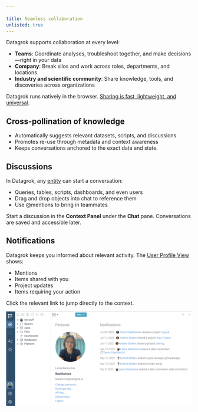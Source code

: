 ```yaml
---

title: Seamless collaboration
unlisted: true
---
```


Datagrok supports collaboration at every level:

* **Teams**: Coordinate analyses, troubleshoot together, and make decisions—right in your data
* **Company**: Break silos and work across roles, departments, and locations
* **Industry and scientific community**: Share knowledge, tools, and discoveries across organizations

Datagrok runs natively in the browser. [Sharing is fast, lightweight, and universal](../datagrok/navigation/basic-tasks/basic-tasks.md#share).


## Cross-pollination of knowledge

* Automatically suggests relevant datasets, scripts, and discussions
* Promotes re-use through metadata and context awareness
* Keeps conversations anchored to the exact data and state.

## Discussions

In Datagrok, any [entity](../datagrok/concepts/objects.md) can start a conversation:

* Queries, tables, scripts, dashboards, and even users
* Drag and drop objects into chat to reference them
* Use @mentions to bring in teammates

Start a discussion in the **Context Panel** under the **Chat** pane. Conversations are saved and accessible later.

## Notifications

Datagrok keeps you informed about relevant activity. The [User Profile View](link) shows:

* Mentions
* Items shared with you
* Project updates
* Items requiring your action

Click the relevant link to jump directly to the context.

![Notification page](collab-notifications-0.png)


